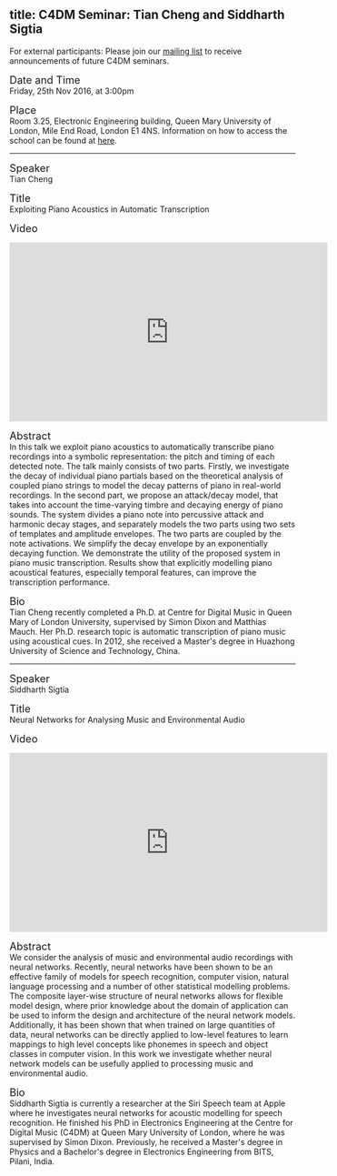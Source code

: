 title: C4DM Seminar: Tian Cheng and Siddharth Sigtia
-----------------

<p>For external participants: Please join our <a href="/seminars.html">mailing list</a> to receive announcements of future C4DM seminars.</p>


<span style="font-size: 130%;">Date and Time</span></br>
Friday, 25th Nov 2016, at 3:00pm

<span style="font-size: 130%;">Place</span></br>
Room 3.25, Electronic Engineering building, Queen Mary University of London, Mile End Road, London E1 4NS. Information on how to access the school can be found at <a href="http://www.eecs.qmul.ac.uk/contact-us/">here</a>.

<hr>

<span style="font-size: 130%;">Speaker</span></br>
Tian Cheng

<span style="font-size: 130%;">Title</span></br>
Exploiting Piano Acoustics in Automatic Transcription

<span style="font-size: 130%;">Video</span></br>
<iframe width="560" height="315" src="https://www.youtube.com/embed/65ixINbglHU" frameborder="0" allowfullscreen></iframe>

<span style="font-size: 130%;">Abstract</span></br>
In this talk we exploit piano acoustics to automatically transcribe piano recordings into a symbolic representation: the pitch and timing of each detected note. The talk mainly consists of two parts. Firstly, we investigate the decay of individual piano partials based on the theoretical analysis of coupled piano strings to model the decay patterns of piano in real-world recordings. In the second part, we propose an attack/decay model, that takes into account the time-varying timbre and decaying energy of piano sounds. The system divides a piano note into percussive attack and harmonic decay stages, and separately models the two parts using two sets of templates and amplitude envelopes. The two parts are coupled by the note activations. We simplify the decay envelope by an exponentially decaying function. We demonstrate the utility of the proposed system in piano music transcription. Results show that explicitly modelling piano acoustical features, especially temporal features, can improve the transcription performance. 

<span style="font-size: 130%;">Bio</span></br>
Tian Cheng recently completed a Ph.D. at Centre for Digital Music in Queen Mary of London University, supervised by Simon Dixon and Matthias Mauch. Her Ph.D. research topic is automatic transcription of piano music using acoustical cues. In 2012, she received a Master's degree in Huazhong University of Science and Technology, China.

<hr>

<span style="font-size: 130%;">Speaker</span></br>
Siddharth Sigtia

<span style="font-size: 130%;">Title</span></br>
Neural Networks for Analysing Music and Environmental Audio

<span style="font-size: 130%;">Video</span></br>
<iframe width="560" height="315" src="https://www.youtube-nocookie.com/embed/frRJriBpDqI?rel=0" frameborder="0" allowfullscreen></iframe>

<span style="font-size: 130%;">Abstract</span></br>
We consider the analysis of music and environmental audio recordings with neural networks. Recently, neural networks have been shown to be an effective family of models for speech recognition, computer vision, natural language processing and a number of other statistical modelling problems. The composite layer-wise structure of neural networks allows for flexible model design, where prior knowledge about the domain of application can be used to inform the design and architecture of the neural network models. Additionally, it has been shown that when trained on large quantities of data, neural networks can be directly applied to low-level features to learn mappings to high level concepts like phonemes in speech and object classes in computer vision. In this work we investigate whether neural network models can be usefully applied to processing music and environmental audio.

<span style="font-size: 130%;">Bio</span></br>
Siddharth Sigtia is currently a researcher at the Siri Speech team at Apple where he investigates neural networks for acoustic modelling for speech recognition. He finished his PhD in Electronics Engineering at the Centre for Digital Music (C4DM) at Queen Mary University of London, where he was supervised by Simon Dixon. Previously, he received a Master's degree in Physics and a Bachelor's degree in Electronics Engineering from BITS, Pilani, India. 


